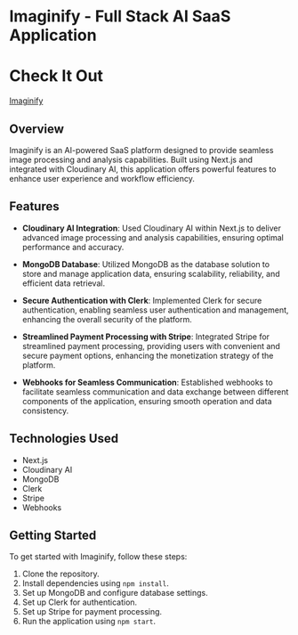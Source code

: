 
# Imaginify - Full Stack AI SaaS Application

# Check It Out
[Imaginify](https://imaginify-indol-rho.vercel.app/)

## Overview

Imaginify is an AI-powered SaaS platform designed to provide seamless image processing and analysis capabilities. Built using Next.js and integrated with Cloudinary AI, this application offers powerful features to enhance user experience and workflow efficiency.

## Features

- **Cloudinary AI Integration**: Used Cloudinary AI within Next.js to deliver advanced image processing and analysis capabilities, ensuring optimal performance and accuracy.
  
- **MongoDB Database**: Utilized MongoDB as the database solution to store and manage application data, ensuring scalability, reliability, and efficient data retrieval.

- **Secure Authentication with Clerk**: Implemented Clerk for secure authentication, enabling seamless user authentication and management, enhancing the overall security of the platform.

- **Streamlined Payment Processing with Stripe**: Integrated Stripe for streamlined payment processing, providing users with convenient and secure payment options, enhancing the monetization strategy of the platform.

- **Webhooks for Seamless Communication**: Established webhooks to facilitate seamless communication and data exchange between different components of the application, ensuring smooth operation and data consistency.

## Technologies Used

- Next.js
- Cloudinary AI
- MongoDB
- Clerk
- Stripe
- Webhooks

## Getting Started

To get started with Imaginify, follow these steps:

1. Clone the repository.
2. Install dependencies using `npm install`.
3. Set up MongoDB and configure database settings.
4. Set up Clerk for authentication.
5. Set up Stripe for payment processing.
6. Run the application using `npm start`.


